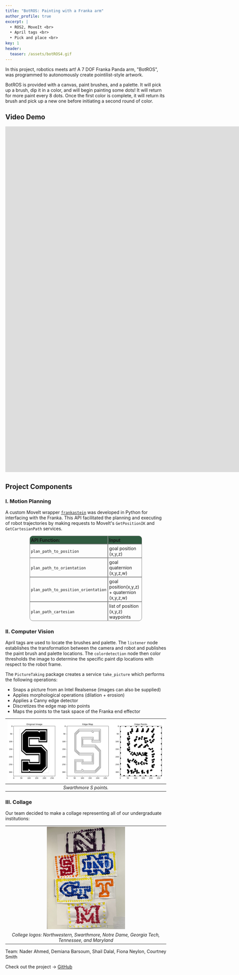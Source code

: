 ```yaml
---
title: "BotROS: Painting with a Franka arm"
author_profile: true
excerpt: |
  ‣ ROS2, MoveIt <br>
  ‣ April tags <br>
  ‣ Pick and place <br>
key: 1
header:
  teaser: /assets/botROS4.gif
---
```


In this project, robotics meets art! A 7 DOF Franka Panda arm, "BotROS", was programmed to autonomously create pointilist-style artwork. 

BotROS is provided with a canvas, paint brushes, and a palette.
It will pick up a brush, dip it in a color, and will begin painting some dots! It will return for more paint every 8 dots. Once the first color is complete, it will return its brush and pick up a new one before initiating a second round of color.

## Video Demo
<iframe width="1920" height="1080" src="https://www.youtube.com/embed/Pt7TTiF4OoU?si=0yTIfrHiUnRS2hOc" title="YouTube video player" frameborder="0" allow="accelerometer; autoplay; clipboard-write; encrypted-media; gyroscope; picture-in-picture; web-share" allowfullscreen></iframe>



## Project Components

### I. Motion Planning
A custom MoveIt wrapper [`frankastein`](https://github.com/ME495-EmbeddedSystems/final-project-Group5/blob/main/mattagascar/mattagascar/submodules/frankastein.py) was developed in Python for interfacing with the Franka. This API facilitated the planning and executing of robot trajectories by making requests to MoveIt's `GetPositionIK` and `GetCartesianPath` services.

<div align="center">
    <table style="border-collapse: separate; width: 70%; text-align: left; border-spacing: 0;">
        <tr>
            <th style="border: 0.75px solid gray; padding: 3.5px; background-color: #305b40; border-top-left-radius: 10px;">API Function:</th>
            <th style="border: 0.75px solid gray; padding: 3.5px; background-color: #305b40; border-top-right-radius: 10px;">Input</th>
        </tr>
        <tr>
            <td style="border: 0.75px solid gray; padding: 3.5px;"><code>plan_path_to_position</code></td>
            <td style="border: 0.75px solid gray; padding: 3.5px;">goal position (x,y,z)</td>
        </tr>
        <tr>
            <td style="border: 0.75px solid gray; padding: 3.5px;"><code>plan_path_to_orientation</code></td>
            <td style="border: 0.75px solid gray; padding: 3.5px;">goal quaternion (x,y,z,w)</td>
        </tr>
        <tr>
            <td style="border: 0.75px solid gray; padding: 3.5px;"><code>plan_path_to_position_orientation</code></td>
            <td style="border: 0.75px solid gray; padding: 3.5px;">goal position(x,y,z) + quaternion (x,y,z,w)</td>
        </tr>
        <tr>
            <td style="border: 0.75px solid gray; padding: 3.5px; border-bottom-left-radius: 10px;"><code>plan_path_cartesian</code></td>
            <td style="border: 0.75px solid gray; padding: 3.5px; border-bottom-right-radius: 10px;">list of position (x,y,z) waypoints</td>
        </tr>
    </table>
</div>




### II. Computer Vision
April tags are used to locate the brushes and palette. The `listener` node establishes the transformation between the camera and robot and publishes the paint brush and palette locations. The `colordetection` node then color thresholds the image to determine the specific paint dip locations with respect to the robot frame. 

The `PictureTaking` package creates a service `take_picture` which performs the following operations:
- Snaps a picture from an Intel Realsense (images can also be supplied)
- Applies morphological operations (dilation + erosion) 
- Applies a Canny edge detector
- Discretizes the edge map into points
- Maps the points to the task space of the Franka end effector

| !["Swarthmore S"](/assets/images/S_canny.png) | 
|:--:| 
| *Swarthmore S points.* |

### III. Collage
Our team decided to make a collage representing all of our undergraduate institutions: 

<table>
    <tr>
        <td style="background-color: transparent;">
        <div align="center">
            <img src="/assets/images/collage.jpg" width="50%" height="50%" style="background-color: transparent;">
        </div>
        </td>
    </tr>
    <tr>
        <td style="background-color: transparent; text-align: center;">
            <i>College logos: Northwestern, Swarthmore, Notre Dame, Georgia Tech, Tennessee, and Maryland</i>
        </td>
    </tr>
</table>

Team: Nader Ahmed, Demiana Barsoum, Shail Dalal, Fiona Neylon, Courtney Smith

Check out the project &#8594; <a href="https://github.com/nahder/BotROS-Franka/tree/main" class="github-button">GitHub</a>
